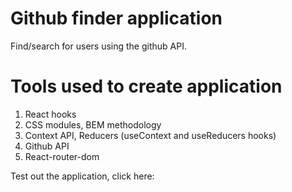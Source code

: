 # Github finder application

Find/search for users using the github API.

# Tools used to create application

1. React hooks
2. CSS modules, BEM methodology
3. Context API, Reducers (useContext and useReducers hooks)
4. Github API
5. React-router-dom

Test out the application, click here:
